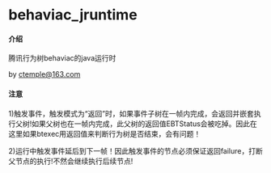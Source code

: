 # behaviac_jruntime

#### 介绍
腾讯行为树behaviac的java运行时

by ctemple@163.com

#### 注意

1)触发事件，触发模式为“返回”时，如果事件子树在一帧内完成，会返回并嵌套执行父树!如果父树也在一帧内完成，此父树的返回值EBTStatus会被吃掉。因此在这里如果btexec用返回值来判断行为树是否结束，会有问题！

2)运行中触发事件延后到下一帧！因此触发事件的节点必须保证返回failure，打断父节点的执行!不然会继续执行后续节点!

